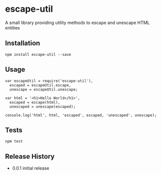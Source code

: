 # escape-util
A small library providing utility methods to escape and unescape HTML entities

## Installation

```
npm install escape-util --save
```

## Usage

```
var escapeUtil = require('escape-util'),
  escaped = escapeUtil.escape,
  unescape = escapeUtil.unescape;

var html = '<h1>Hello World</h1>',
  escaped = escape(html),
  unescaped = unescape(escaped);

console.log('html', html, 'escaped', escaped, 'unescaped', unescape);
```

## Tests
```
npm test
```

## Release History

*   0.0.1 initial release